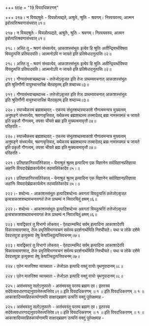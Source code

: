 +++
title = "19 वियदधिकरणम्"

+++
२१७। न वियदश्रुतेः - वियन्नोत्पद्यते, अश्रुतेः, श्रुतिः - श्रवणम्। निरवयवस्य, आत्मन  
इवोत्पत्तिश्रवणासंभवात्॥१॥

२१७। न वियदश्रुतेः - वियन्नोत्पद्यते, अश्रुतेः, श्रुतिः - श्रवणम्। निरवयवस्य, आत्मन  
इवोत्पत्तिश्रवणासंभवात्॥१॥

२१८। अस्ति तु - श्रवणं संभवत्येव, आकाशस्संभूतः इत्येव हि श्रुतिः अतीन्द्रियार्थविषया  
वियदुत्पत्तिं प्रतिपादयति। आत्मनोऽपि न जायते इति प्रतिषेधादनुत्पत्तिः॥२॥

२१८। अस्ति तु - श्रवणं संभवत्येव, आकाशस्संभूतः इत्येव हि श्रुतिः अतीन्द्रियार्थविषया  
वियदुत्पत्तिं प्रतिपादयति। आत्मनोऽपि न जायते इति प्रतिषेधादनुत्पत्तिः॥२॥

२१९। गौण्यसंभवाच्छब्दाच्च - तत्तेजोऽसृजत इति तेजः प्राथम्यवचनात् आकाशस्संभूतः  
इति श्रुतिर्गौणी वायुश्चान्तरिक्षं चैतदमृतम् इति शब्दाच्च॥३॥

२१९। गौण्यसंभवाच्छब्दाच्च - तत्तेजोऽसृजत इति तेजः प्राथम्यवचनात् आकाशस्संभूतः  
इति श्रुतिर्गौणी वायुश्चान्तरिक्षं चैतदमृतम् इति शब्दाच्च॥३॥

२२०। स्याच्चैकस्य ब्रह्मशब्दवत् - एकस्य संभूतशब्दस्याकाशे गौणत्वमन्यत्र मुख्यत्वम्  
अनुषङ्गे संभवत्येव, श्रवणावृत्तिवत्, यथैकस्य ब्रह्मशब्दस्य तस्मादेतद् ब्रह्म नामरूपमन्नं च जायते  
इति प्रकृतौ गौणत्वम्, तपसा चीयते ब्रह्म इति मुख्यत्वमावृत्तौ॥४॥  
परिहरति -

२२०। स्याच्चैकस्य ब्रह्मशब्दवत् - एकस्य संभूतशब्दस्याकाशे गौणत्वमन्यत्र मुख्यत्वम्  
अनुषङ्गे संभवत्येव, श्रवणावृत्तिवत्, यथैकस्य ब्रह्मशब्दस्य तस्मादेतद् ब्रह्म नामरूपमन्नं च जायते  
इति प्रकृतौ गौणत्वम्, तपसा चीयते ब्रह्म इति मुख्यत्वमावृत्तौ॥४॥  
परिहरति -

२२१। प्रतिज्ञाहानिरव्यतिरेकात् - येनाश्रुतं श्रुतम् इत्यादिना एक विज्ञानेन सर्वविज्ञानप्रतिज्ञाया  
अहानिः वियदादेर्ब्रह्मकार्यत्वेन तदव्यतिरेकादेव॥५।॥

२२१। प्रतिज्ञाहानिरव्यतिरेकात् - येनाश्रुतं श्रुतम् इत्यादिना एक विज्ञानेन सर्वविज्ञानप्रतिज्ञाया  
अहानिः वियदादेर्ब्रह्मकार्यत्वेन तदव्यतिरेकादेव॥५।॥

२२२।- शब्देभ्यः - आकाशस्संभूतः इत्यादिशब्देभ्यः अवगतां वियदुत्पत्तिं तत्तेजोऽसृजत  
इत्यत्राकाशशब्दावचनावगतं तेजः प्राथम्यं न निवारयितुं क्षमम्॥६॥

२२२।- शब्देभ्यः - आकाशस्संभूतः इत्यादिशब्देभ्यः अवगतां वियदुत्पत्तिं तत्तेजोऽसृजत  
इत्यत्राकाशशब्दावचनावगतं तेजः प्राथम्यं न निवारयितुं क्षमम्॥६॥

२२३। यावद्विकारं तु विभागो लोकवत् - ऐतदात्म्यमिदं सर्वम् इत्यादिना आकाशादेरपि  
विकारत्वावगमात्, तेजः प्रभृतिविभागवचनं सर्वस्य प्रदर्शनार्थमिति निश्चीयते। यथा च लोके दशेमे  
देवदत्तपुत्रा इत्युक्त्वा तेषु केषाञ्चिदुत्पत्तिवचनम्॥७॥

२२३। यावद्विकारं तु विभागो लोकवत् - ऐतदात्म्यमिदं सर्वम् इत्यादिना आकाशादेरपि  
विकारत्वावगमात्, तेजः प्रभृतिविभागवचनं सर्वस्य प्रदर्शनार्थमिति निश्चीयते। यथा च लोके दशेमे  
देवदत्तपुत्रा इत्युक्त्वा तेषु केषाञ्चिदुत्पत्तिवचनम्॥७॥

२२४। एतेन मातरिश्वा व्याख्यातः - तेजोऽतः इत्यादि वक्तुं वायोः पृथगुपादानम्॥८॥

२२४। एतेन मातरिश्वा व्याख्यातः - तेजोऽतः इत्यादि वक्तुं वायोः पृथगुपादानम्॥८॥

२२५। असंभवस्तु सतोऽनुपपत्तेः - असंभवस्तु परस्य ब्रह्मण एव। इतरस्य  
सदेवेत्यवधारणाद्यनुपपत्तेरुत्पत्तिरेव॥९॥ इति वियदधिकरणम् ॥ १ ॥ इति वियदधिकरणम् ॥ १ ॥  
आकाशादिव्यवहितकार्याणामपि साक्षाद्ब्रह्मण उत्पत्तिं वक्तुं पूर्वपक्षमाह -

२२५। असंभवस्तु सतोऽनुपपत्तेः - असंभवस्तु परस्य ब्रह्मण एव। इतरस्य  
सदेवेत्यवधारणाद्यनुपपत्तेरुत्पत्तिरेव॥९॥ इति वियदधिकरणम् ॥ १ ॥ इति वियदधिकरणम् ॥ १ ॥  
आकाशादिव्यवहितकार्याणामपि साक्षाद्ब्रह्मण उत्पत्तिं वक्तुं पूर्वपक्षमाह -